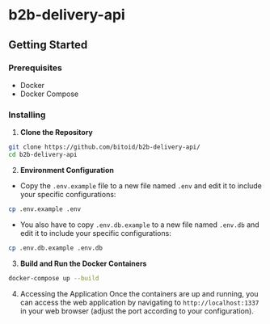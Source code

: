 # b2b-delivery-api

## Getting Started

### Prerequisites

- Docker
- Docker Compose

### Installing

1. **Clone the Repository**

```bash
git clone https://github.com/bitoid/b2b-delivery-api/
cd b2b-delivery-api
```
2. **Environment Configuration**

- Copy the `.env.example` file to a new file named `.env` and edit it to include your specific configurations:

```bash
cp .env.example .env
```
- You also have to copy `.env.db.example` to a new file named `.env.db` and edit it to include your specific configurations:
```bash
cp .env.db.example .env.db
```

3. **Build and Run the Docker Containers**
```bash
docker-compose up --build
```

4. Accessing the Application
Once the containers are up and running, you can access the web application by navigating to `http://localhost:1337` in your web browser (adjust the port according to your configuration).
